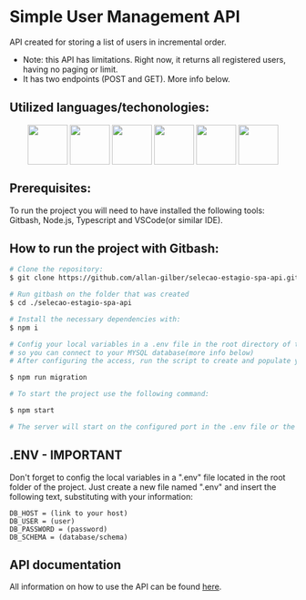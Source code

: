 # Simple User Management API

API created for storing a list of users in incremental order.

- Note: this API has limitations. Right now, it returns all registered users, having no paging or limit.
- It has two endpoints (POST and GET). More info below.

## Utilized languages/techonologies:
<div align="center"}>
  <img align="center" height="70px" src="https://cdn.worldvectorlogo.com/logos/logo-javascript.svg" />
  <img align="center" height="70px" src="https://cdn.worldvectorlogo.com/logos/typescript.svg" />
  <img align="center" height="70px" src="https://cdn.worldvectorlogo.com/logos/nodejs-1.svg" />
  <img align="center" height="70px" src="https://cdn.worldvectorlogo.com/logos/knex-1.svg" />
  <img align="center" height="70px" src="https://cdn.worldvectorlogo.com/logos/git.svg" />
  <img align="center" height="70px" src="https://cdn.worldvectorlogo.com/logos/mysql-3.svg" />  
</div>

## Prerequisites:

To run the project you will need to have installed the following tools: Gitbash, Node.js, Typescript and VSCode(or similar IDE).

## How to run the project with Gitbash:

```bash
# Clone the repository:
$ git clone https://github.com/allan-gilber/selecao-estagio-spa-api.git

# Run gitbash on the folder that was created
$ cd ./selecao-estagio-spa-api

# Install the necessary dependencies with:
$ npm i

# Config your local variables in a .env file in the root directory of the project 
# so you can connect to your MYSQL database(more info below)
# After configuring the access, run the script to create and populate your DB:

$ npm run migration

# To start the project use the following command:

$ npm start

# The server will start on the configured port in the .env file or the default "3003".
```

## .ENV - IMPORTANT
Don't forget to config the local variables in a ".env" file located in the root folder of the project. Just create a new file named ".env" and insert the following text, substituting with your information:

```
DB_HOST = (link to your host)
DB_USER = (user)
DB_PASSWORD = (password)
DB_SCHEMA = (database/schema)
```

## API documentation

All information on how to use the API can be found <a href="https://documenter.getpostman.com/view/17593079/2s83zcSSJT" target="_blank">here</a>.

